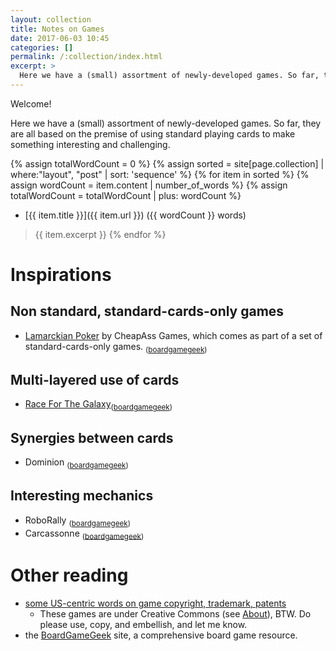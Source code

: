 ```yaml
---
layout: collection
title: Notes on Games
date: 2017-06-03 10:45
categories: []
permalink: /:collection/index.html
excerpt: >
  Here we have a (small) assortment of newly-developed games. So far, they are all based on the premise of using standard playing cards to make something interesting and challenging.
---
```

Welcome!

Here we have a (small) assortment of newly-developed games. So far, they are all based on the premise of using standard playing cards to make something interesting and challenging.

{% assign totalWordCount = 0 %}
{% assign sorted = site[page.collection] | where:"layout", "post" | sort: 'sequence' %}
{% for item in sorted %}
  {% assign wordCount = item.content | number_of_words %}
  {% assign totalWordCount = totalWordCount | plus: wordCount %}
* [{{ item.title }}]({{ item.url }}) ({{ wordCount }} words)
> {{ item.excerpt }}
{% endfor %}

# Inspirations

## Non standard, standard-cards-only games
* [Lamarckian Poker](http://cheapass.com/free-games/poker-suite/) by CheapAss Games, which comes as part of a set of standard-cards-only games. <sub>([boardgamegeek](https://boardgamegeek.com/boardgame/3270/lamarckian-poker))</sub>

## Multi-layered use of cards
* [Race For The Galaxy](http://riograndegames.com/games.html?id=240)<sub>([boardgamegeek](https://boardgamegeek.com/boardgame/28143/race-galaxy))</sub>

## Synergies between cards
* Dominion <sub>([boardgamegeek](https://boardgamegeek.com/boardgame/36218/dominion))</sub>

## Interesting mechanics
* RoboRally <sub>([boardgamegeek](https://boardgamegeek.com/boardgame/18/roborally))</sub>
* Carcassonne <sub>([boardgamegeek](https://boardgamegeek.com/boardgame/822/carcassonne))</sub>

# Other reading
* [some US-centric words on game copyright, trademark, patents](https://boardgamegeek.com/thread/493249/mythbusting-game-design-and-copyright-trademarks-a)
   * These games are under Creative Commons (see [About](/about)), BTW. Do please use, copy, and embellish, and let me know.
* the [BoardGameGeek](https://boardgamegeek.com/) site, a comprehensive board game resource.

